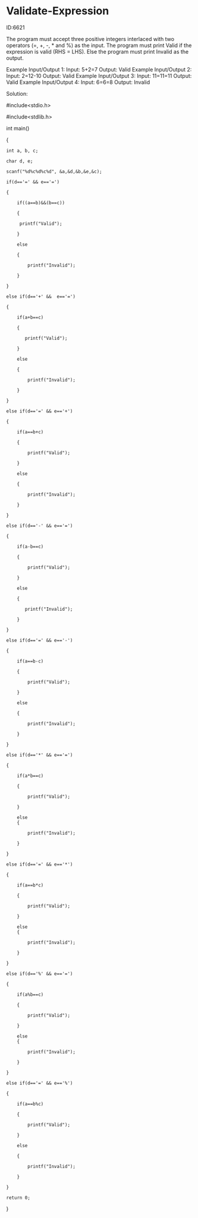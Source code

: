 # Validate-Expression
ID:6621

The program must accept three positive integers interlaced with two operators (=, +, -, * and %) as the input. The program must print Valid if the expression is valid (RHS = LHS). Else the program must print Invalid as the output. 

Example 
Input/Output 1: 
Input: 5+2=7 
Output: Valid 
Example 
Input/Output 2: 
Input: 2=12-10 
Output: Valid 
Example 
Input/Output 3: 
Input: 11=11=11 
Output: Valid 
Example 
Input/Output 4: 
Input: 6=6=8 
Output: Invalid

Solution:

#include<stdio.h>

#include<stdlib.h>

int main()

{
    
    int a, b, c;
    
    char d, e;
    
    scanf("%d%c%d%c%d", &a,&d,&b,&e,&c);
    
    if(d=='=' && e=='=')
    
    {
        
        if((a==b)&&(b==c))
        
        {
         
         printf("Valid");
        
        }
        
        else
        
        {
            
            printf("Invalid");
        
        }
    
    }
    
    else if(d=='+' &&  e=='=')
    
    {
        
        if(a+b==c)
        
        {
           
           printf("Valid");
        
        }
        
        else
        
        {
            
            printf("Invalid");
        
        }
    
    }
    
    else if(d=='=' && e=='+')
    
    {
        
        if(a==b+c)
        
        {
            
            printf("Valid");
        
        }
        
        else
        
        {
            
            printf("Invalid");
        
        }
    
    }
    
    else if(d=='-' && e=='=')
    
    {
        
        if(a-b==c)
        
        {
            
            printf("Valid");
        
        }
        
        else
        
        {
           
           printf("Invalid");
        
        }
    
    }
    
    else if(d=='=' && e=='-')
    
    {
        
        if(a==b-c)
        
        {
            
            printf("Valid");
        
        }
        
        else
        
        {
            
            printf("Invalid");
        
        }
    
    }
    
    else if(d=='*' && e=='=')
    
    {
        
        if(a*b==c)
        
        {
            
            printf("Valid");
        
        }
        
        else
        {
            
            printf("Invalid");
        
        }
    
    }
    
    else if(d=='=' && e=='*')
    
    {
        
        if(a==b*c)
        
        {
            
            printf("Valid");
        
        }
        
        else
        {
            
            printf("Invalid");
        
        }
    
    }
    
    else if(d=='%' && e=='=')
    
    {
        
        if(a%b==c)
        
        {
            
            printf("Valid");
        
        }
        
        else
        {
            
            printf("Invalid");
        
        }
    
    }
    
    else if(d=='=' && e=='%')
    
    {
        
        if(a==b%c)
        
        {
            
            printf("Valid");
        
        }
        
        else
        
        {
            
            printf("Invalid");
        
        }
    
    }
    
    return 0;
}
